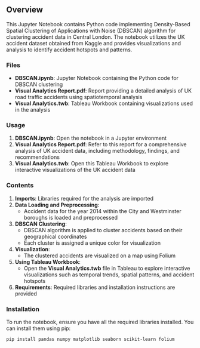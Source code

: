 ## Overview
This Jupyter Notebook contains Python code implementing Density-Based Spatial Clustering of Applications with Noise (DBSCAN) algorithm for clustering accident data in Central London. The notebook utilizes the UK accident dataset obtained from Kaggle and provides visualizations and analysis to identify accident hotspots and patterns.

### Files
- **DBSCAN.ipynb**: Jupyter Notebook containing the Python code for DBSCAN clustering
- **Visual Analytics Report.pdf**: Report providing a detailed analysis of UK road traffic accidents using spatiotemporal analysis
- **Visual Analytics.twb**: Tableau Workbook containing visualizations used in the analysis

### Usage
1. **DBSCAN.ipynb**: Open the notebook in a Jupyter environment
2. **Visual Analytics Report.pdf**: Refer to this report for a comprehensive analysis of UK accident data, including methodology, findings, and recommendations
3. **Visual Analytics.twb**: Open this Tableau Workbook to explore interactive visualizations of the UK accident data

### Contents
1. **Imports**: Libraries required for the analysis are imported
2. **Data Loading and Preprocessing**:
   - Accident data for the year 2014 within the City and Westminster boroughs is loaded and preprocessed
3. **DBSCAN Clustering**:
   - DBSCAN algorithm is applied to cluster accidents based on their geographical coordinates
   - Each cluster is assigned a unique color for visualization
4. **Visualization**:
   - The clustered accidents are visualized on a map using Folium
5. **Using Tableau Workbook**:
   - Open the **Visual Analytics.twb** file in Tableau to explore interactive visualizations such as temporal trends, spatial patterns, and accident hotspots
6. **Requirements**: Required libraries and installation instructions are provided
   
### Installation
To run the notebook, ensure you have all the required libraries installed. You can install them using pip:
```bash
pip install pandas numpy matplotlib seaborn scikit-learn folium
```
